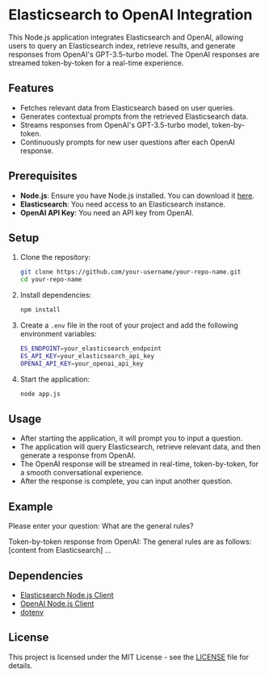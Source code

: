 # Elasticsearch to OpenAI Integration

This Node.js application integrates Elasticsearch and OpenAI, allowing users to query an Elasticsearch index, retrieve results, and generate responses from OpenAI's GPT-3.5-turbo model. The OpenAI responses are streamed token-by-token for a real-time experience.

## Features

- Fetches relevant data from Elasticsearch based on user queries.
- Generates contextual prompts from the retrieved Elasticsearch data.
- Streams responses from OpenAI's GPT-3.5-turbo model, token-by-token.
- Continuously prompts for new user questions after each OpenAI response.

## Prerequisites

- **Node.js**: Ensure you have Node.js installed. You can download it [here](https://nodejs.org/).
- **Elasticsearch**: You need access to an Elasticsearch instance.
- **OpenAI API Key**: You need an API key from OpenAI.

## Setup

1. Clone the repository:
    ```bash
    git clone https://github.com/your-username/your-repo-name.git
    cd your-repo-name
    ```

2. Install dependencies:
    ```bash
    npm install
    ```

3. Create a `.env` file in the root of your project and add the following environment variables:
    ```bash
    ES_ENDPOINT=your_elasticsearch_endpoint
    ES_API_KEY=your_elasticsearch_api_key
    OPENAI_API_KEY=your_openai_api_key
    ```

4. Start the application:
    ```bash
    node app.js
    ```

## Usage

- After starting the application, it will prompt you to input a question.
- The application will query Elasticsearch, retrieve relevant data, and then generate a response from OpenAI.
- The OpenAI response will be streamed in real-time, token-by-token, for a smooth conversational experience.
- After the response is complete, you can input another question.

## Example

Please enter your question: What are the general rules?

Token-by-token response from OpenAI: The general rules are as follows: [content from Elasticsearch] ...

## Dependencies

- [Elasticsearch Node.js Client](https://www.elastic.co/guide/en/elasticsearch/client/javascript-api/current/index.html)
- [OpenAI Node.js Client](https://github.com/openai/openai-node)
- [dotenv](https://www.npmjs.com/package/dotenv)

## License

This project is licensed under the MIT License - see the [LICENSE](LICENSE) file for details.